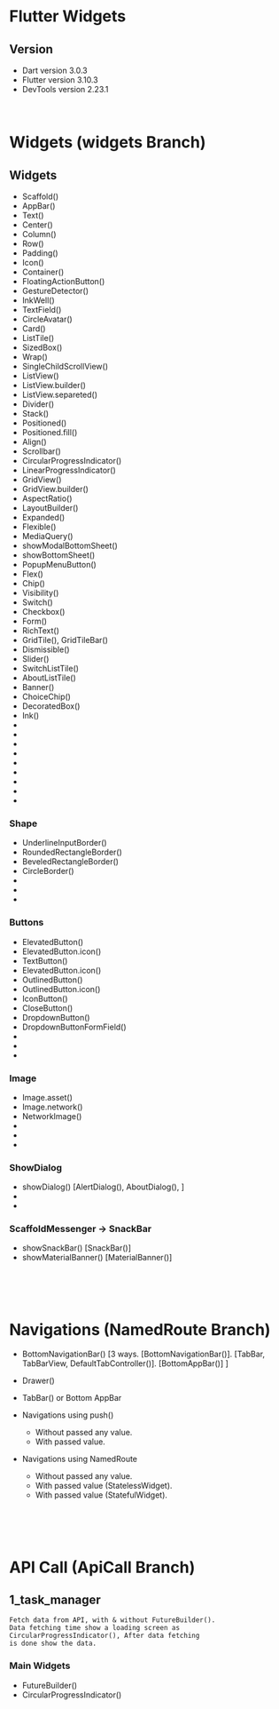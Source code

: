 # Flutter Widgets

## Version

-   Dart version 3.0.3
-   Flutter version 3.10.3
-   DevTools version 2.23.1

<br>

# Widgets  (widgets Branch)

## Widgets

-   Scaffold()
-   AppBar()
-   Text()
-   Center()
-   Column()
-   Row()
-   Padding()
-   Icon()
-   Container()
-   FloatingActionButton()
-   GestureDetector()
-   InkWell()
-   TextField()
-   CircleAvatar()
-   Card()
-   ListTile()
-   SizedBox()
-   Wrap()
-   SingleChildScrollView()
-   ListView()
-   ListView.builder()
-   ListView.separeted()
-   Divider()
-   Stack()
-   Positioned()
-   Positioned.fill()
-   Align()
-   Scrollbar()
-   CircularProgressIndicator()
-   LinearProgressIndicator()
-   GridView()
-   GridView.builder()
-   AspectRatio()
-   LayoutBuilder()
-   Expanded()
-   Flexible()
-   MediaQuery()
-   showModalBottomSheet()
-   showBottomSheet()
-   PopupMenuButton()
-   Flex()
-   Chip()
-   Visibility()
-   Switch()
-   Checkbox()
-   Form()
-   RichText()
-   GridTile(), GridTileBar()
-   Dismissible()
-   Slider()
-   SwitchListTile()
-   AboutListTile()
-   Banner()
-   ChoiceChip()
-   DecoratedBox()
-   Ink()
-   
-   
-   
-   
-   
-   
-   
-   
-   




### Shape

-   UnderlineInputBorder()
-   RoundedRectangleBorder()
-   BeveledRectangleBorder()
-   CircleBorder()
-   
-   
-   

### Buttons

-   ElevatedButton()
-   ElevatedButton.icon()
-   TextButton()
-   ElevatedButton.icon()
-   OutlinedButton()
-   OutlinedButton.icon()
-   IconButton()
-   CloseButton()
-   DropdownButton()
-   DropdownButtonFormField()
-   
-   
-   


### Image

-   Image.asset()
-   Image.network()
-   NetworkImage()
-   
-   
-   


### ShowDialog

- showDialog() [AlertDialog(), AboutDialog(), ]
-   
-   


### ScaffoldMessenger -> SnackBar

-   showSnackBar() [SnackBar()]
-   showMaterialBanner() [MaterialBanner()]











<br><br><br>

# Navigations  (NamedRoute Branch)

-   BottomNavigationBar() [3 ways. [BottomNavigationBar()]. [TabBar, TabBarView, DefaultTabController()]. [BottomAppBar()] ]
-   Drawer()
-   TabBar() or Bottom AppBar

-   Navigations using push()
    -   Without passed any value.
    -   With passed value.

-   Navigations using NamedRoute
    -   Without passed any value.
    -   With passed value (StatelessWidget).
    -   With passed value (StatefulWidget).









<br><br><br>

# API Call  (ApiCall Branch)

## 1_task_manager

    Fetch data from API, with & without FutureBuilder(). 
    Data fetching time show a loading screen as 
    CircularProgressIndicator(), After data fetching 
    is done show the data.

### Main Widgets

-   FutureBuilder()
-   CircularProgressIndicator()

